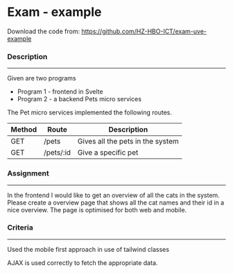 # Exam - example

Download the code from: https://github.com/HZ-HBO-ICT/exam-uve-example

### Description

---

Given are two programs

- Program 1 - frontend in Svelte
- Program 2 - a backend Pets micro services

The Pet micro services implemented the following routes.

| Method | Route | Description |
| --- | --- | --- |
| GET | /pets | Gives all the pets in the system |
| GET | /pets/:id | Give a specific pet |

### Assignment

---

In the frontend I would like to get an overview of all the cats in the system. Please create a overview page that shows all the cat names and their id in a nice overview. The page is optimised for both web and mobile.

### Criteria

---

Used the mobile first approach in use of tailwind classes

AJAX is used correctly to fetch the appropriate data.